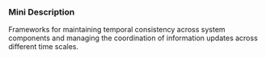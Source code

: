 ### Mini Description

Frameworks for maintaining temporal consistency across system components and managing the coordination of information updates across different time scales.
